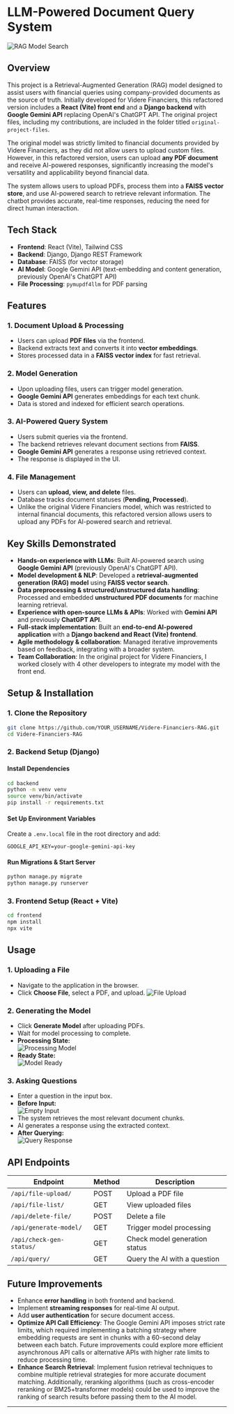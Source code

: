 # LLM-Powered Document Query System
![RAG Model Search](images/llm-1.png)

## Overview
This project is a Retrieval-Augmented Generation (RAG) model designed to assist users with financial queries using company-provided documents as the source of truth. Initially developed for Videre Financiers, this refactored version includes a **React (Vite) front end** and a **Django backend** with **Google Gemini API** replacing OpenAI's ChatGPT API. The original project files, including my contributions, are included in the folder titled `original-project-files`.

The original model was strictly limited to financial documents provided by Videre Financiers, as they did not allow users to upload custom files. However, in this refactored version, users can upload **any PDF document** and receive AI-powered responses, significantly increasing the model's versatility and applicability beyond financial data.

The system allows users to upload PDFs, process them into a **FAISS vector store**, and use AI-powered search to retrieve relevant information. The chatbot provides accurate, real-time responses, reducing the need for direct human interaction.

## Tech Stack
- **Frontend**: React (Vite), Tailwind CSS
- **Backend**: Django, Django REST Framework
- **Database**: FAISS (for vector storage)
- **AI Model**: Google Gemini API (text-embedding and content generation, previously OpenAI's ChatGPT API)
- **File Processing**: `pymupdf4llm` for PDF parsing

## Features
### 1. **Document Upload & Processing**
- Users can upload **PDF files** via the frontend.
- Backend extracts text and converts it into **vector embeddings**.
- Stores processed data in a **FAISS vector index** for fast retrieval.

### 2. **Model Generation**
- Upon uploading files, users can trigger model generation.
- **Google Gemini API** generates embeddings for each text chunk.
- Data is stored and indexed for efficient search operations.

### 3. **AI-Powered Query System**
- Users submit queries via the frontend.
- The backend retrieves relevant document sections from **FAISS**.
- **Google Gemini API** generates a response using retrieved context.
- The response is displayed in the UI.

### 4. **File Management**
- Users can **upload, view, and delete** files.
- Database tracks document statuses (**Pending, Processed**).
- Unlike the original Videre Financiers model, which was restricted to internal financial documents, this refactored version allows users to upload any PDFs for AI-powered search and retrieval.

## Key Skills Demonstrated
- **Hands-on experience with LLMs**: Built AI-powered search using **Google Gemini API** (previously OpenAI's ChatGPT API).
- **Model development & NLP**: Developed a **retrieval-augmented generation (RAG) model** using **FAISS vector search**.
- **Data preprocessing & structured/unstructured data handling**: Processed and embedded **unstructured PDF documents** for machine learning retrieval.
- **Experience with open-source LLMs & APIs**: Worked with **Gemini API** and previously **ChatGPT API**.
- **Full-stack implementation**: Built an **end-to-end AI-powered application** with a **Django backend and React (Vite) frontend**.
- **Agile methodology & collaboration**: Managed iterative improvements based on feedback, integrating with a broader system.
- **Team Collaboration**: In the original project for Videre Financiers, I worked closely with 4 other developers to integrate my model with the front end.

## Setup & Installation
### 1. Clone the Repository
```sh
git clone https://github.com/YOUR_USERNAME/Videre-Financiers-RAG.git
cd Videre-Financiers-RAG
```

### 2. Backend Setup (Django)
#### Install Dependencies
```sh
cd backend
python -m venv venv
source venv/bin/activate
pip install -r requirements.txt
```
#### Set Up Environment Variables
Create a `.env.local` file in the root directory and add:
```
GOOGLE_API_KEY=your-google-gemini-api-key
```
#### Run Migrations & Start Server
```sh
python manage.py migrate
python manage.py runserver
```

### 3. Frontend Setup (React + Vite)
```sh
cd frontend
npm install
npx vite
```

## Usage
### 1. **Uploading a File**
- Navigate to the application in the browser.
- Click **Choose File**, select a PDF, and upload.
![File Upload](images/llm-2.png)

### 2. **Generating the Model**
- Click **Generate Model** after uploading PDFs.
- Wait for model processing to complete.
- **Processing State:**  
![Processing Model](images/llm-3.png)  
- **Ready State:**  
![Model Ready](images/llm-4.png)

### 3. **Asking Questions**
- Enter a question in the input box.
- **Before Input:**  
![Empty Input](images/llm-5.png)
- The system retrieves the most relevant document chunks.
- AI generates a response using the extracted context.
- **After Querying:**  
![Query Response](images/llm-6.png)

## API Endpoints
| Endpoint | Method | Description |
|----------|--------|-------------|
| `/api/file-upload/` | POST | Upload a PDF file |
| `/api/file-list/` | GET | View uploaded files |
| `/api/delete-file/` | POST | Delete a file |
| `/api/generate-model/` | GET | Trigger model processing |
| `/api/check-gen-status/` | GET | Check model generation status |
| `/api/query/` | GET | Query the AI with a question |

## Future Improvements
- Enhance **error handling** in both frontend and backend.
- Implement **streaming responses** for real-time AI output.
- Add **user authentication** for secure document access.
- **Optimize API Call Efficiency**: The Google Gemini API imposes strict rate limits, which required implementing a batching strategy where embedding requests are sent in chunks with a 60-second delay between each batch. Future improvements could explore more efficient asynchronous API calls or alternative APIs with higher rate limits to reduce processing time.
- **Enhance Search Retrieval**: Implement fusion retrieval techniques to combine multiple retrieval strategies for more accurate document matching. Additionally, reranking algorithms (such as cross-encoder reranking or BM25+transformer models) could be used to improve the ranking of search results before passing them to the AI model.

---

